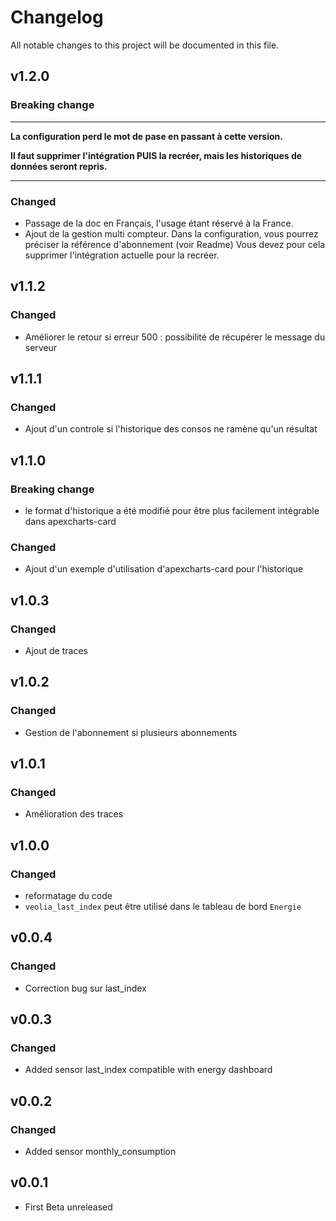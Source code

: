 # Changelog

All notable changes to this project will be documented in this file.

## v1.2.0

### Breaking change
  
---
  **La configuration perd le mot de pase en passant à cette version.**

  **Il faut supprimer l'intégration PUIS la recréer, mais les historiques de données seront repris.**

---

### Changed

- Passage de la doc en Français, l'usage étant réservé à la France.
- Ajout de la gestion multi compteur. 
    Dans la configuration, vous pourrez préciser la référence d'abonnement (voir Readme)
    Vous devez pour cela supprimer l'intégration actuelle pour la recréer.
  

## v1.1.2

### Changed

- Améliorer le retour si erreur 500 : possibilité de récupérer le message du serveur

## v1.1.1

### Changed

- Ajout d'un controle si l'historique des consos ne ramène qu'un résultat

## v1.1.0

### Breaking change

- le format d'historique a été modifié pour être plus facilement intégrable dans apexcharts-card

### Changed

- Ajout d'un exemple d'utilisation d'apexcharts-card pour l'historique
 
## v1.0.3

### Changed

- Ajout de traces
  
## v1.0.2

### Changed

- Gestion de l'abonnement si plusieurs abonnements
  
## v1.0.1

### Changed

- Amélioration des traces

## v1.0.0

### Changed

- reformatage du code
- `veolia_last_index` peut être utilisé dans le tableau de bord `Energie`

## v0.0.4

### Changed

- Correction bug sur last_index

## v0.0.3

### Changed

- Added sensor last_index compatible with energy dashboard

## v0.0.2

### Changed

- Added sensor monthly_consumption

## v0.0.1

- First Beta unreleased
